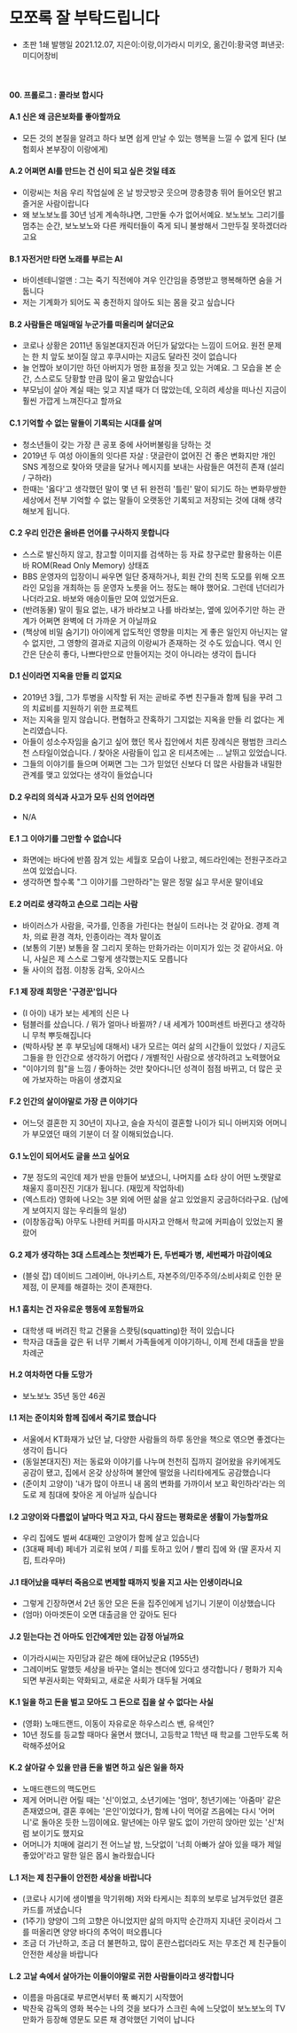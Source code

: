 # 모쪼록 잘 부탁드립니다

- 초판 1쇄 발행일 2021.12.07,  지은이:이랑,이가라시 미키오,  옮긴이:황국영  펴낸곳:미디어창비

<br>

#### 00. 프롤로그 : 콜라보 합시다 

#### A.1 신은 왜 금은보화를 좋아할까요
- 모든 것의 본질을 알려고 하다 보면 쉽게 만날 수 있는 행복을 느낄 수 없게 된다 (보험회사 본부장이 이랑에게)

#### A.2 어쩌면 AI를 만드는 건 신이 되고 싶은 것일 테죠
- 이랑씨는 처음 우리 작업실에 온 날 방긋방긋 웃으며 깡충깡충 뛰어 들어오던 밝고 즐거운 사람이랍니다
- 왜 보노보노를 30년 넘게 계속하냐면, 그만둘 수가 없어서예요. 보노보노 그리기를 멈추는 순간, 보노보노와 다른 캐릭터들이 죽게 되니 불쌍해서 그만두질 못하겠더라고요


#### B.1 자전거만 타면 노래를 부르는 AI
- 바이센테니얼맨 : 그는 죽기 직전에야 겨우 인간임을 증명받고 행복해하면 숨을 거둡니다
- 저는 기계화가 되어도 꼭 충전하지 않아도 되는 몸을 갖고 싶습니다 

#### B.2 사람들은 매일매일 누군가를 떠올리며 살더군요
- 코로나 상황은 2011년 동일본대지진과 어딘가 닮았다는 느낌이 드어요. 원전 문제는 한 치 앞도 보이질 않고 후쿠시마는 지금도 달라진 것이 없습니다
- 늘 언짢아 보이기만 하던 아버지가 멍한 표정을 짓고 있는 거예요. 그 모습을 본 순간, 스스로도 당황할 만큼 많이 울고 말았습니다
- 부모님이 살아 계실 때는 잊고 지낼 때가 더 많았는데, 오히려 세상을 떠나신 지금이 훨씬 가깝게 느껴진다고 할까요


#### C.1 기억할 수 없는 말들이 기록되는 시대를 살며
- 청소년들이 갖는 가장 큰 공포 중에 사어버불링을 당하는 것
- 2019년 두 여성 아이돌의 잇다른 자살 : 댓글란이 없어진 건 좋은 변화지만 개인 SNS 계정으로 찾아와 댓글을 달거나 메시지를 보내는 사람들은 여전히 존재 (설리 / 구하라)
- 한때는 '옳다'고 생각했던 말이 몇 년 뒤 완전히 '틀린' 말이 되기도 하는 변화무쌍한 세상에서 전부 기억할 수 없는 말들이 오랫동안 기록되고 저장되는 것에 대해 생각해보게 됩니다.

#### C.2 우리 인간은 올바른 언어를 구사하지 못합니다
- 스스로 발신하지 않고, 참고할 이미지를 검색하는 등 자료 창구로만 활용하는 이른바 ROM(Read Only Memory) 상태죠
- BBS 운영자의 입장이니 싸우면 일단 중재하거나, 회원 간의 친목 도모를 위해 오프라인 모임을 개최하는 등 운영자 노릇을 어느 정도는 해야 했어요. 그런데 넌더리가 나더라고요. 바보와 애송이들만 모여 있었거든요.
- (반려동물) 말이 필요 없는, 내가 바라보고 나를 바라보는, 옆에 있어주기만 하는 관계가 어쩌면 완벽에 더 가까운 거 아닐까요
- (책상에 비밀 숨기기) 아이에게 압도적인 영향을 미치는 게 좋은 일인지 아닌지는 알 수 없지만, 그 영향의 결과로 지금의 이랑씨가 존재하는 것 수도 있습니다. 역시 인간은 단순히 좋다, 나쁘다만으로 만들어지는 것이 아니라는 생각이 듭니다


#### D.1 신이라면 지옥을 만들 리 없지요
- 2019년 3월, 그가 투병을 시작할 뒤 저는 곧바로 주변 친구들과 함께 팀을 꾸려 그의 치료비를 지원하기 위한 프로젝트
- 저는 지옥을 믿지 않습니다. 편협하고 잔혹하기 그지없는 지옥을 만들 리 없다는 게 논리였습니다.
- 아들이 성소수자임을 숨기고 싶어 했던 목사 집안에서 치른 장례식은 평범한 크리스천 스타일이었습니다. / 찾아온 사람들이 입고 온 티셔츠에는 ... 날뛰고 있었습니다.
- 그들의 이야기를 들으며 어쩌면 그는 그가 믿었던 신보다 더 많은 사람들과 내밀한 관계를 맺고 있었다는 생각이 들었습니다

#### D.2 우리의 의식과 사고가 모두 신의 언어라면
- N/A


#### E.1 그 이야기를 그만할 수 없습니다
- 화면에는 바다에 반쯤 잠겨 있는 세월호 모습이 나왔고, 헤드라인에는 전원구조라고 쓰여 있었습니다.
- 생각하면 할수록 "그 이야기를 그만하라"는 말은 정말 싫고 무서운 말이네요 

#### E.2 머리로 생각하고 손으로 그리는 사람
- 바이러스가 사람을, 국가를, 인종을 가린다는 현실이 드러나는 것 같아요. 경제 격차, 의료 환경 격차, 인종이라는 격차 말이죠
- (보통의 기분) 보통을 잘 그리지 못하는 만화가라는 이미지가 있는 것 같아서요. 아니, 사실은 제 스스로 그렇게 생각했는지도 모릅니다
- 둘 사이의 접점. 이창동 감독, 오아시스


#### F.1 제 장래 희망은 '구경꾼'입니다
- (I 아이) 내가 보는 세계의 신은 나
- 텀블러를 샀습니다. / 뭐가 얼마나 바뀔까? / 내 세계가 100퍼센트 바뀐다고 생각하니 무척 뿌듯해집니다
- (박하사탕 본 후 부모님에 대해서) 내가 모르는 여러 삶의 시간들이 있었다 / 지금도 그들을 한 인간으로 생각하기 어렵다 / 개별적인 사람으로 생각하려고 노력했어요
- "이야기의 힘"을 느낌 / 좋아하는 것만 찾아다니던 성격이 점점 바뀌고, 더 많은 곳에 가보자하는 마음이 생겼지요

#### F.2 인간의 살이야말로 가장 큰 이야기다
- 어느덧 결혼한 지 30년이 지나고, 슬슬 자식이 결혼할 나이가 되니 아버지와 어머니가 부모였던 때의 기분이 더 잘 이해되었습니다.


#### G.1 노인이 되어서도 글을 쓰고 싶어요
- 7분 정도의 곡인데 제가 반을 만들어 보냈으니, 나머지를 쇼타 상이 어떤 노랫말로 채울지 흥미진진 기대가 됩니다. (재밌게 작업하네)
- (엑스트라) 영화에 나오는 3분 외에 어떤 삶을 살고 있었을지 궁금하더라구요. (남에게 보여지지 않는 우리들의 일상)
- (이창동감독) 아무도 나한테 커피를 마시자고 안해서 학교에 커피숍이 있었는지 몰랐어

#### G.2 제가 생각하는 3대 스트레스는 첫번째가 돈, 두번째가 병, 세번째가 마감이예요
- (블쉿 잡) 데이비드 그레이버, 아나키스트, 자본주의/민주주의/소비사회로 인한 문제점, 이 문제를 해결하는 것이 존재한다.


#### H.1 훔치는 건 자유로운 행동에 포함될까요
- 대학생 때 버려진 학교 건물을 스쾃팅(squatting)한 적이 있습니다
- 학자금 대출을 갚은 뒤 너무 기뻐서 가족들에게 이야기하니, 이제 전세 대출을 받을 차례군

#### H.2 여차하면 다들 도망가
- 보노보노 35년 동안 46권


#### I.1 저는 준이치와 함께 집에서 죽기로 했습니다
- 서울에서 KT화재가 났던 날, 다양한 사람들의 하루 동안을 책으로 엮으면 좋겠다는 생각이 듭니다
- (동일본대지진) 저는 동료와 이야기를 나누며 천천히 집까지 걸어왔을 유키에게도 공감이 됐고, 집에서 온갖 상상하며 불안에 떨었을 나리타에게도 공감했습니다
- (준이치 고양이) '내가 많이 아프니 내 몸의 변화를 가까이서 보고 확인하라'라는 의도로 제 침대에 찾아온 게 아닐까 싶습니다

#### I.2 고양이와 다름없이 날마다 먹고 자고, 다시 잠드는 평화로운 생활이 가능할까요
- 우리 집에도 벌써 4대째인 고양이가 함께 살고 있습니다
- (3대째 페네) 페네가 괴로워 보여 / 피를 토하고 있어 / 빨리 집에 와 (딸 혼자서 지킴, 트라우마)


#### J.1 태어났을 때부터 죽음으로 변제할 때까지 빚을 지고 사는 인생이라니요
- 그렇게 긴장하면서 2년 동안 모은 돈을 집주인에게 넘기니 기분이 이상했습니다
- (엄마) 아마겟돈이 오면 대출금을 안 갚아도 된다

#### J.2 믿는다는 건 아마도 인간에게만 있는 감정 아닐까요
- 이가라시씨는 자민당과 같은 해에 태어났군요 (1955년)
- 그레이버도 말했듯 세상을 바꾸는 열쇠는 젠더에 있다고 생각합니다 / 평화가 지속되면 부권사회는 약화되고, 새로운 사회가 대두될 거예요


#### K.1 일을 하고 돈을 벌고 모아도 그 돈으로 집을 살 수 없다는 사실
- (영화) 노매드랜드, 이동이 자유로운 하우스리스 밴, 유색인?
- 10년 정도를 등교할 때마다 울면서 했더니, 고등학교 1학년 때 학교를 그만두도록 허락해주셨어요
  
#### K.2 살아갈 수 있을 만큼 돈을 벌면 하고 싶은 일을 하자
- 노매드랜드의 맥도먼드
- 제게 어머니란 어릴 때는 '신'이었고, 소년기에는 '엄마', 청년기에는 '아줌마' 같은 존재였으며, 결혼 후에는 '은인'이었다가, 함께 나이 먹어갈 즈음에는 다시 '어머니'로 돌아온 듯한 느낌이에요. 말년에는 아무 말도 없이 가만히 앉아만 있는 '신'처럼 보이기도 했지요
- 어머니가 치매에 걸리기 전 어느날 밤, 느닷없이 '너희 아빠가 살아 있을 때가 제일 좋았어'라고 말한 일은 몹시 놀라웠습니다


#### L.1 저는 제 친구들이 안전한 세상을 바랍니다
- (코로나 시기에 생이별을 막기위해) 저와 타케시는 최후의 보루로 남겨두었던 결혼 카드를 꺼냈습니다
- (1주기) 양양이 그의 고향은 아니었지만 삶의 마지막 순간까지 지내던 곳이라서 그를 떠올리면 양양 바다의 추억이 떠오릅니다
- 조금 더 가난하고, 조금 더 불편하고, 많이 혼란스럽더라도 저는 무조건 제 친구들이 안전한 세상을 바랍니다

#### L.2 고날 속에서 살아가는 이들이야말로 귀한 사람들이라고 생각합니다
- 이름을 마음대로 부르면서부터 푹 빠지기 시작했어
- 박찬욱 감독의 영화 복수는 나의 것을 보다가 스크린 속에 느닷없이 보노보노의 TV만화가 등장해 영문도 모른 채 경악했던 기억이 납니다
